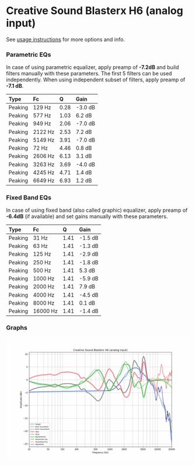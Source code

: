 # Creative Sound Blasterx H6 (analog input)
See [usage instructions](https://github.com/jaakkopasanen/AutoEq#usage) for more options and info.

### Parametric EQs
In case of using parametric equalizer, apply preamp of **-7.2dB** and build filters manually
with these parameters. The first 5 filters can be used independently.
When using independent subset of filters, apply preamp of **-7.1 dB**.

| Type    | Fc      |    Q | Gain    |
|:--------|:--------|:-----|:--------|
| Peaking | 129 Hz  | 0.28 | -3.0 dB |
| Peaking | 577 Hz  | 1.03 | 6.2 dB  |
| Peaking | 949 Hz  | 2.06 | -7.0 dB |
| Peaking | 2122 Hz | 2.53 | 7.2 dB  |
| Peaking | 5149 Hz | 3.91 | -7.0 dB |
| Peaking | 72 Hz   | 4.46 | 0.8 dB  |
| Peaking | 2606 Hz | 6.13 | 3.1 dB  |
| Peaking | 3263 Hz | 3.69 | -4.0 dB |
| Peaking | 4245 Hz | 4.71 | 1.4 dB  |
| Peaking | 6649 Hz | 6.93 | 1.2 dB  |

### Fixed Band EQs
In case of using fixed band (also called graphic) equalizer, apply preamp of **-6.4dB**
(if available) and set gains manually with these parameters.

| Type    | Fc       |    Q | Gain    |
|:--------|:---------|:-----|:--------|
| Peaking | 31 Hz    | 1.41 | -1.5 dB |
| Peaking | 63 Hz    | 1.41 | -1.3 dB |
| Peaking | 125 Hz   | 1.41 | -2.9 dB |
| Peaking | 250 Hz   | 1.41 | -1.8 dB |
| Peaking | 500 Hz   | 1.41 | 5.3 dB  |
| Peaking | 1000 Hz  | 1.41 | -5.9 dB |
| Peaking | 2000 Hz  | 1.41 | 7.9 dB  |
| Peaking | 4000 Hz  | 1.41 | -4.5 dB |
| Peaking | 8000 Hz  | 1.41 | 0.1 dB  |
| Peaking | 16000 Hz | 1.41 | -1.4 dB |

### Graphs
![](./Creative%20Sound%20Blasterx%20H6%20(analog%20input).png)